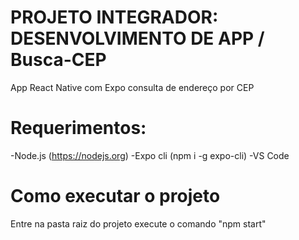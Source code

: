 # PROJETO INTEGRADOR: DESENVOLVIMENTO DE APP / Busca-CEP 
App React Native com Expo consulta de endereço por CEP
# Requerimentos:
-Node.js (https://nodejs.org)
-Expo cli (npm i -g expo-cli)
-VS Code
# Como executar o projeto
Entre na pasta raiz do projeto
execute o comando "npm start"
